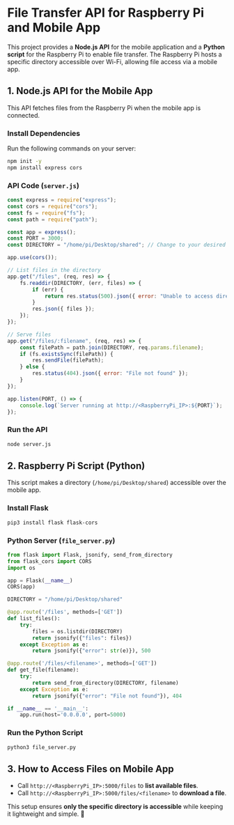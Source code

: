 # File Transfer API for Raspberry Pi and Mobile App

This project provides a **Node.js API** for the mobile application and a **Python script** for the Raspberry Pi to enable file transfer. The Raspberry Pi hosts a specific directory accessible over Wi-Fi, allowing file access via a mobile app.

## 1. Node.js API for the Mobile App
This API fetches files from the Raspberry Pi when the mobile app is connected.

### Install Dependencies
Run the following commands on your server:
```bash
npm init -y
npm install express cors
```

### API Code (`server.js`)
```javascript
const express = require("express");
const cors = require("cors");
const fs = require("fs");
const path = require("path");

const app = express();
const PORT = 3000;
const DIRECTORY = "/home/pi/Desktop/shared"; // Change to your desired directory

app.use(cors());

// List files in the directory
app.get("/files", (req, res) => {
    fs.readdir(DIRECTORY, (err, files) => {
        if (err) {
            return res.status(500).json({ error: "Unable to access directory" });
        }
        res.json({ files });
    });
});

// Serve files
app.get("/files/:filename", (req, res) => {
    const filePath = path.join(DIRECTORY, req.params.filename);
    if (fs.existsSync(filePath)) {
        res.sendFile(filePath);
    } else {
        res.status(404).json({ error: "File not found" });
    }
});

app.listen(PORT, () => {
    console.log(`Server running at http://<RaspberryPi_IP>:${PORT}`);
});
```

### Run the API
```bash
node server.js
```

## 2. Raspberry Pi Script (Python)
This script makes a directory (`/home/pi/Desktop/shared`) accessible over the mobile app.

### Install Flask
```bash
pip3 install flask flask-cors
```

### Python Server (`file_server.py`)
```python
from flask import Flask, jsonify, send_from_directory
from flask_cors import CORS
import os

app = Flask(__name__)
CORS(app)

DIRECTORY = "/home/pi/Desktop/shared"

@app.route('/files', methods=['GET'])
def list_files():
    try:
        files = os.listdir(DIRECTORY)
        return jsonify({"files": files})
    except Exception as e:
        return jsonify({"error": str(e)}), 500

@app.route('/files/<filename>', methods=['GET'])
def get_file(filename):
    try:
        return send_from_directory(DIRECTORY, filename)
    except Exception as e:
        return jsonify({"error": "File not found"}), 404

if __name__ == '__main__':
    app.run(host='0.0.0.0', port=5000)
```

### Run the Python Script
```bash
python3 file_server.py
```

## 3. How to Access Files on Mobile App
- Call `http://<RaspberryPi_IP>:5000/files` to **list available files**.
- Call `http://<RaspberryPi_IP>:5000/files/<filename>` to **download a file**.

This setup ensures **only the specific directory is accessible** while keeping it lightweight and simple. 🚀

